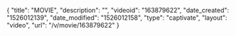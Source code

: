 {
    "title": "MOVIE",
    "description": "",
    "videoid": "163879622",
    "date_created": "1526012139",
    "date_modified": "1526012158",
    "type": "captivate",
    "layout": "video",
    "url": "\/v\/movie\/163879622"
}
